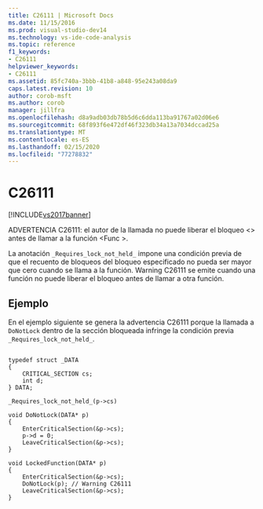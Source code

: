 ```yaml
---
title: C26111 | Microsoft Docs
ms.date: 11/15/2016
ms.prod: visual-studio-dev14
ms.technology: vs-ide-code-analysis
ms.topic: reference
f1_keywords:
- C26111
helpviewer_keywords:
- C26111
ms.assetid: 85fc740a-3bbb-41b8-a848-95e243a08da9
caps.latest.revision: 10
author: corob-msft
ms.author: corob
manager: jillfra
ms.openlocfilehash: d8a9adb03db78b5d6c6dda113ba91767a02d06e6
ms.sourcegitcommit: 68f893f6e472df46f323db34a13a7034dccad25a
ms.translationtype: MT
ms.contentlocale: es-ES
ms.lasthandoff: 02/15/2020
ms.locfileid: "77278832"
---
```

# <a name="c26111"></a>C26111
[!INCLUDE[vs2017banner](../includes/vs2017banner.md)]

ADVERTENCIA C26111: el autor de la llamada no puede liberar el bloqueo \<> antes de llamar a la función \<Func >.  
  
 La anotación `_Requires_lock_not_held_` impone una condición previa de que el recuento de bloqueos del bloqueo especificado no pueda ser mayor que cero cuando se llama a la función. Warning C26111 se emite cuando una función no puede liberar el bloqueo antes de llamar a otra función.  
  
## <a name="example"></a>Ejemplo  
 En el ejemplo siguiente se genera la advertencia C26111 porque la llamada a `DoNotLock` dentro de la sección bloqueada infringe la condición previa `_Requires_lock_not_held_`.  
  
```  
  
typedef struct _DATA   
{  
    CRITICAL_SECTION cs;  
    int d;  
} DATA;  
  
_Requires_lock_not_held_(p->cs)   
  
void DoNotLock(DATA* p)  
{  
    EnterCriticalSection(&p->cs);   
    p->d = 0;  
    LeaveCriticalSection(&p->cs);  
}  
  
void LockedFunction(DATA* p)   
{   
    EnterCriticalSection(&p->cs);   
    DoNotLock(p); // Warning C26111  
    LeaveCriticalSection(&p->cs);  
}  
  
```
